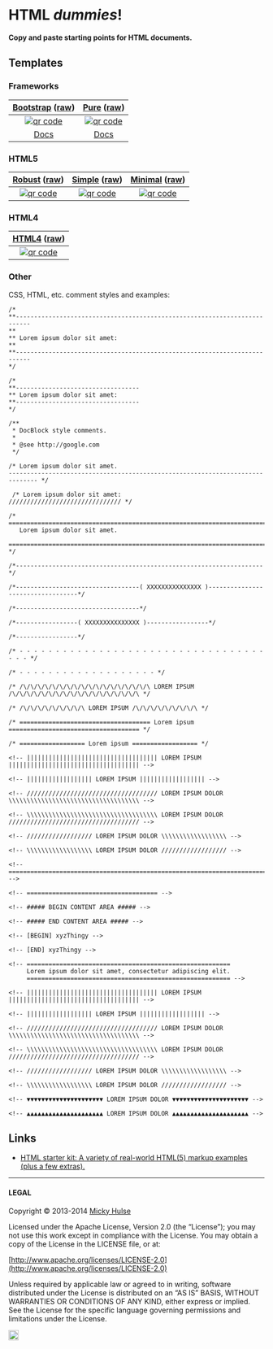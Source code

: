 # HTML _dummies_!

**Copy and paste starting points for HTML documents.**

## Templates

### Frameworks

| [Bootstrap](http://mhulse.github.io/html-dummies/frameworks/bootstrap.html) ([raw](https://raw.github.com/mhulse/html-dummies/gh-pages/frameworks/bootstrap.html)) | [Pure](http://mhulse.github.io/html-dummies/frameworks/pure.html) ([raw](https://raw.github.com/mhulse/html-dummies/gh-pages/frameworks/pure.html)) |
| :-: | :-: |
| [![qr code](http://chart.apis.google.com/chart?cht=qr&chl=http://mhulse.github.io/html-dummies/frameworks/bootstrap.html&chs=150x150)](http://mhulse.github.io/html-dummies/frameworks/bootstrap.html) | [![qr code](http://chart.apis.google.com/chart?cht=qr&chl=http://mhulse.github.io/html-dummies/frameworks/pure.html&chs=150x150)](http://mhulse.github.io/html-dummies/frameworks/pure.html) |
| [Docs](http://getbootstrap.com) | [Docs](http://purecss.io/) |

### HTML5

| [Robust](http://mhulse.github.io/html-dummies/html5/robust.html) ([raw](https://raw.github.com/mhulse/html-dummies/gh-pages/html5/robust.html)) | [Simple](http://mhulse.github.io/html-dummies/html5/simple.html) ([raw](https://raw.github.com/mhulse/html-dummies/gh-pages/html5/simple.html)) | [Minimal](http://mhulse.github.io/html-dummies/html5/minimal.html) ([raw](https://raw.github.com/mhulse/html-dummies/gh-pages/html5/minimal.html)) |
| :-: | :-: | :-: |
| [![qr code](http://chart.apis.google.com/chart?cht=qr&chl=http://mhulse.github.io/html-dummies/html5/robust.html&chs=150x150)](http://mhulse.github.io/html-dummies/html5/robust.html) | [![qr code](http://chart.apis.google.com/chart?cht=qr&chl=http://mhulse.github.io/html-dummies/html5/simple.html&chs=150x150)](http://mhulse.github.io/html-dummies/html5/simple.html) | [![qr code](http://chart.apis.google.com/chart?cht=qr&chl=http://mhulse.github.io/html-dummies/html5/minimal.html&chs=150x150)](http://mhulse.github.io/html-dummies/html5/minimal.html) |

### HTML4

| [HTML4](http://mhulse.github.io/html-dummies/html4/) ([raw](https://raw.github.com/mhulse/html-dummies/gh-pages/html4/index.html)) |
| :-: |
| [![qr code](http://chart.apis.google.com/chart?cht=qr&chl=http://mhulse.github.io/html-dummies/html4/index.html&chs=150x150)](http://mhulse.github.io/html-dummies/html4/) |

### Other

CSS, HTML, etc. comment styles and examples:

```text
/*
**--------------------------------------------------------------------------
**
** Lorem ipsum dolor sit amet:
**
**--------------------------------------------------------------------------
*/

/*
**----------------------------------
** Lorem ipsum dolor sit amet:
**----------------------------------
*/

/**
 * DocBlock style comments.
 *
 * @see http://google.com
 */

/* Lorem ipsum dolor sit amet.
------------------------------------------------------------------------------ */

 /* Lorem ipsum dolor sit amet:
/////////////////////////////// */

/* ==========================================================================
   Lorem ipsum dolor sit amet.
   ========================================================================== */

/*--------------------------------------------------------------------*/

/*----------------------------------( XXXXXXXXXXXXXXX )----------------------------------*/

/*----------------------------------*/

/*-----------------( XXXXXXXXXXXXXXX )-----------------*/

/*-----------------*/

/* - - - - - - - - - - - - - - - - - - - - - - - - - - - - - - - - - - - - - */

/* - - - - - - - - - - - - - - - - - - - */

/* /\/\/\/\/\/\/\/\/\/\/\/\/\/\/\/\/\/\ LOREM IPSUM /\/\/\/\/\/\/\/\/\/\/\/\/\/\/\/\/\/\ */

/* /\/\/\/\/\/\/\/\/\ LOREM IPSUM /\/\/\/\/\/\/\/\/\ */

/* ==================================== Lorem ipsum ==================================== */

/* ================== Lorem ipsum ================== */

<!-- |||||||||||||||||||||||||||||||||||| LOREM IPSUM |||||||||||||||||||||||||||||||||||| -->

<!-- |||||||||||||||||| LOREM IPSUM |||||||||||||||||| -->

<!-- //////////////////////////////////// LOREM IPSUM DOLOR  \\\\\\\\\\\\\\\\\\\\\\\\\\\\\\\\\\\\ -->

<!-- \\\\\\\\\\\\\\\\\\\\\\\\\\\\\\\\\\\\ LOREM IPSUM DOLOR //////////////////////////////////// -->

<!-- ////////////////// LOREM IPSUM DOLOR \\\\\\\\\\\\\\\\\\ -->

<!-- \\\\\\\\\\\\\\\\\\ LOREM IPSUM DOLOR ////////////////// -->

<!-- ======================================================================== -->

<!-- ==================================== -->

<!-- ##### BEGIN CONTENT AREA ##### -->

<!-- ##### END CONTENT AREA ##### -->

<!-- [BEGIN] xyzThingy -->

<!-- [END] xyzThingy -->

<!-- ========================================================
     Lorem ipsum dolor sit amet, consectetur adipiscing elit.
     ======================================================== -->

<!-- |||||||||||||||||||||||||||||||||||| LOREM IPSUM |||||||||||||||||||||||||||||||||||| -->

<!-- |||||||||||||||||| LOREM IPSUM |||||||||||||||||| -->

<!-- //////////////////////////////////// LOREM IPSUM DOLOR \\\\\\\\\\\\\\\\\\\\\\\\\\\\\\\\\\\\ -->

<!-- \\\\\\\\\\\\\\\\\\\\\\\\\\\\\\\\\\\\ LOREM IPSUM DOLOR //////////////////////////////////// -->

<!-- ////////////////// LOREM IPSUM DOLOR \\\\\\\\\\\\\\\\\\ -->

<!-- \\\\\\\\\\\\\\\\\\ LOREM IPSUM DOLOR ////////////////// -->

<!-- ▼▼▼▼▼▼▼▼▼▼▼▼▼▼▼▼▼▼▼▼▼ LOREM IPSUM DOLOR ▼▼▼▼▼▼▼▼▼▼▼▼▼▼▼▼▼▼▼▼▼ -->

<!-- ▲▲▲▲▲▲▲▲▲▲▲▲▲▲▲▲▲▲▲▲▲ LOREM IPSUM DOLOR ▲▲▲▲▲▲▲▲▲▲▲▲▲▲▲▲▲▲▲▲▲ -->
```

## Links

* [HTML starter kit: A variety of real-world HTML(5) markup examples (plus a few extras).](https://github.com/mhulse/html-starter-kit)

---

#### LEGAL

Copyright © 2013-2014 [Micky Hulse](http://mky.io)

Licensed under the Apache License, Version 2.0 (the “License”); you may not use this work except in compliance with the License. You may obtain a copy of the License in the LICENSE file, or at:

[http://www.apache.org/licenses/LICENSE-2.0](http://www.apache.org/licenses/LICENSE-2.0)

Unless required by applicable law or agreed to in writing, software distributed under the License is distributed on an “AS IS” BASIS, WITHOUT WARRANTIES OR CONDITIONS OF ANY KIND, either express or implied. See the License for the specific language governing permissions and limitations under the License.

<img width="20" height="20" align="absmiddle" src="https://github.global.ssl.fastly.net/images/icons/emoji/octocat.png" alt=":octocat:" title=":octocat:" class="emoji">
